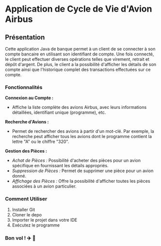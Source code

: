 # Application de Cycle de Vie d'Avion Airbus
## Présentation
Cette application Java de banque permet à un client de se connecter à son compte bancaire en utilisant son identifiant de compte. 
Une fois connecté, le client peut effectuer diverses opérations telles que virement, retrait et dépôt d'argent. 
De plus, le client a la possibilité d'afficher les détails de son compte ainsi que l'historique complet des transactions effectuées sur ce compte.

### Fonctionnalités

__Connexion au Compte :__ 
  * Affiche la liste complète des avions Airbus, avec leurs informations détaillées, identifiant unique (programme), etc.

__Recherche d'Avions :__  
   * Permet de rechercher des avions à partir d'un mot-clé. Par exemple, la recherche peut afficher tous les avions dont le programme contient la lettre "A" ou le chiffre "320".
     
__Gestion des Pièces :__ 
  * _Achat de Pièces :_ Possibilité d'acheter des pièces pour un avion spécifique en fournissant les détails appropriés.
  * _Suppression de Pièces :_ Permet de supprimer une pièce pour un avion donné.
  * _Affichage des Pièces :_ Offre la possibilité d'afficher toutes les pièces associées à un avion particulier.

### Comment Utiliser
1. Installer Git
2. Cloner le depo
3. Importer le projet dans votre IDE
4. Exécutez le programme
   
### Bon vol ! ✈️ 💨

